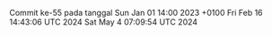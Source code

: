 Commit ke-55 pada tanggal Sun Jan 01 14:00 2023 +0100
Fri Feb 16 14:43:06 UTC 2024
Sat May  4 07:09:54 UTC 2024
